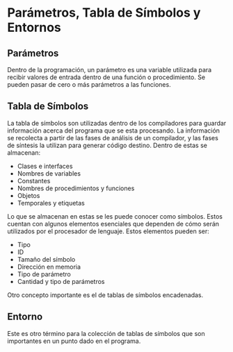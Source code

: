 # Parámetros, Tabla de Símbolos y Entornos

## Parámetros

Dentro de la programación, un parámetro es una variable utilizada para recibir valores de entrada dentro de una función o procedimiento. Se pueden pasar de cero o más parámetros a las funciones.

## Tabla de Símbolos

La tabla de símbolos son utilizadas dentro de los compiladores para guardar información acerca del programa que se esta procesando. La información se recolecta a partir de las fases de análisis de un compilador, y las fases de síntesis la utilizan para generar código destino.
Dentro de estas se almacenan:

- Clases e interfaces
- Nombres de variables
- Constantes
- Nombres de procedimientos y funciones
- Objetos
- Temporales y etiquetas

Lo que se almacenan en estas se les puede conocer como símbolos. Estos cuentan con algunos elementos esenciales que dependen de cómo serán utilizados por el procesador de lenguaje. Estos elementos pueden ser:

- Tipo
- ID
- Tamaño del símbolo
- Dirección en memoria
- Tipo de parámetro
- Cantidad y tipo de parámetros

Otro concepto importante es el de tablas de símbolos encadenadas.

## Entorno

Este es otro término para la colección de tablas de símbolos que son importantes en un punto dado en el programa.
